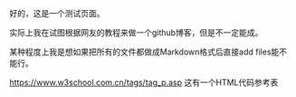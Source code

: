 好的，这是一个测试页面。

实际上我在试图根据网友的教程来做一个github博客，但是不一定能成。

某种程度上我是想如果把所有的文件都做成Markdown格式后直接add files能不能行。

https://www.w3school.com.cn/tags/tag_p.asp 这有一个HTML代码参考表

